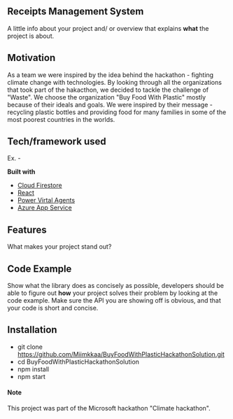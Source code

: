 ## Receipts Management System
A little info about your project and/ or overview that explains **what** the project is about.

## Motivation
As a team we were inspired by the idea behind the hackathon - fighting climate change with technologies. By looking through all the organizations that took part of the hakacthon, we decided to tackle the challenge of "Waste". We choose the organization "Buy Food With Plastic" mostly because of their ideals and goals. We were inspired by their message - recycling plastic bottles and providing food for many families in some of the most poorest countries in the worlds. 

## Tech/framework used
Ex. -

<b>Built with</b>
- [Cloud Firestore](https://firebase.google.com/docs/firestore)
- [React](https://reactjs.org/docs/getting-started.html)
- [Power Virtal Agents](https://docs.microsoft.com/en-us/power-virtual-agents/)
- [Azure App Service](https://docs.microsoft.com/en-us/azure/app-service/)

## Features
What makes your project stand out?

## Code Example
Show what the library does as concisely as possible, developers should be able to figure out **how** your project solves their problem by looking at the code example. Make sure the API you are showing off is obvious, and that your code is short and concise.

## Installation
- git clone https://github.com/Miimkkaa/BuyFoodWithPlasticHackathonSolution.git
- cd BuyFoodWithPlasticHackathonSolution
- npm install
- npm start

#### Note
This project was part of the Microsoft hackathon "Climate hackathon".
